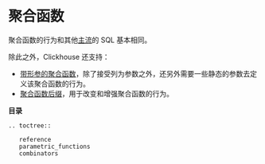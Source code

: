 <a name="aggregate_functions"></a>

# 聚合函数

聚合函数的行为和其他[主流](http://www.sql-tutorial.com/sql-aggregate-functions-sql-tutorial)的 SQL 基本相同。

除此之外，Clickhouse 还支持：

- [带形参的聚合函数](parametric_functions.md#aggregate_functions_parametric)，除了接受列为参数之外，还另外需要一些静态的参数去定义该聚合函数的行为。
- [聚合函数后缀](combinators.md#aggregate_functions_combinators)，用于改变和增强聚合函数的行为。

**目录**

```eval_rst
.. toctree::

   reference
   parametric_functions
   combinators
```
